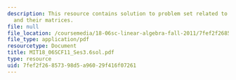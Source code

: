 ```yaml
---
description: This resource contains solution to problem set related to linear transformations
  and their matrices.
file: null
file_location: /coursemedia/18-06sc-linear-algebra-fall-2011/7fef2f26857398d5a96029f416f07261_MIT18_06SCF11_Ses3.6sol.pdf
file_type: application/pdf
resourcetype: Document
title: MIT18_06SCF11_Ses3.6sol.pdf
type: resource
uid: 7fef2f26-8573-98d5-a960-29f416f07261
---
```

